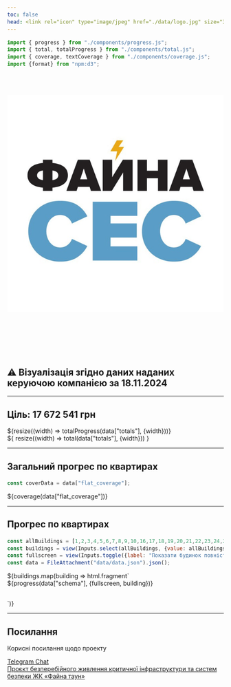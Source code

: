 ```yaml
---
toc: false
head: <link rel="icon" type="image/jpeg" href="./data/logo.jpg" size="32x32">
---
```


```js
import { progress } from "./components/progress.js";
import { total, totalProgress } from "./components/total.js";
import { coverage, textCoverage } from "./components/coverage.js";
import {format} from "npm:d3";
```

<div class="title">
  <img src="./data/logo.jpg" alt="ФайнаСЕС">
</div>

<div class="card">
  <h2><span class="yellow">&#x26A0;</span> Візуалізація згідно даних наданих керуючою компанією за <b>18.11.2024</b></h2>
</div>

---

## Ціль: 17 672 541 грн

<div class="grid grid-cols-1">
  <div class="card">${resize((width) => totalProgress(data["totals"], {width}))}</div>
</div>

<div class="grid grid-cols-1">
  <div class="card">
${
  resize((width) => total(data["totals"], {width}))
}
  </div>
</div>

---

## Загальний прогрес по квартирах

```js
const coverData = data["flat_coverage"];
```

<div class="grid grid-cols-1">
  <div class="card">
  <p style="display: none">
      Це достатньо складна візуалізація яка вимагає пояснення на основі яких саме даних вона зроблена.<br/>
      У нашому комплексі є <b>${coverData.total}</b> квартир. Тоді як на нашій візуалізації ми бачимо <b>${coverData.total_flat_on_schema}</b> квартир, тобто <b>${coverData.total_flat_on_schema - coverData.total}</b> квартир насправді не існує.<br/>
      (<i>повідомте мене якщо знаєте якісь з таких квартир</i>).<br/>
      Ми повинні були зробити одноразовий платіж в розмірі <b>${coverData.min_payment.toLocaleString()} грн</b>.<br/>
      Такий платіж зробили <b>${coverData.payers}(${(format(".2f"))(coverData.payers_percentage)}%)</b> квартир(и) (тут я рахую кількість квартир що зробила мінімум <b>${coverData.min_payment.toLocaleString()} грн.</b> але не більше <b>${coverData.min_payment_threshold.toLocaleString()} грн.</b>).<br/>
      Деякі з наших сусідів здали більше (<b>${coverData.overpayer}</b> квартир(и)(<b>${(format(".2f"))(coverData.overpayer_percentage)}%</b>)) на суму <b>${coverData.overpayer_money.toLocaleString()} грн.</b> що дозволило перекрити <b>${coverData.covered_by_overpayers}</b>(<b>${(format(".2f"))(coverData.covered_by_overpayers_percentage)}%)</b> платежа.<br/>
      Деякі здали поки тільки частину (<b>${coverData.underpayer}</b> квартир(и)(<b>${(format(".2f"))(coverData.underpayer_percentage)})%</b>) і їм в сумі ще потрібно доздати <b>${coverData.underpayer_money.toLocaleString()} грн.</b> що повинно перекрити ще <b>${coverData.covered_by_underpayers}</b>(<b>${(format(".2f"))(coverData.covered_by_underpayers_percentage)}%</b>) платежа.<br/>
      Також нам допомагає комерція (<b>${coverData.non_flat_payers}</b> платники(ів)(<b>${(format(".2f"))(coverData.non_flat_payers_percentage)})%</b>) яка здала <b>${coverData.non_flat_payers_money.toLocaleString()} грн.</b> що дозоляє перекрити ще <b>${coverData.covered_by_non_flat_payers}</b>(<b>${(format(".2f"))(coverData.covered_by_non_flat_payers_percentage)}%</b>) платежа.<br/>
      Одже нашою ціллю було зіблати <b>${coverData.min_payment.toLocaleString()} грн.</b> з <b>${coverData.total}</b> квартири. І ми очікували зібрати <b>${coverData.expected_total_money.toLocaleString()} грн.</b><br/>
      Але проект було оптимізовано до <b>${coverData.goal.toLocaleString()} грн.</b> і ми зеконмили <b>${(coverData.expected_total_money - coverData.goal).toLocaleString()} грн.</b> що дозволило перекрити <b>${coverData.covered_by_project_optimizations}</b>(<b>${(format(".2f"))(coverData.covered_by_project_optimizations_percentage)}%</b>) платежа.
      Таким чином нам з вами залишилось перекрити ще <b>${coverData.uncovered}</b>(<b>${(format(".2f"))(coverData.uncovered_percentage)}%</b>) платежа.
  </p>
  ${coverage(data["flat_coverage"])}
  </div>
</div>

---

## Прогрес по квартирах


```js
const allBuildings = [1,2,3,4,5,6,7,8,9,10,16,17,18,19,20,21,22,23,24,25];
const buildings = view(Inputs.select(allBuildings, {value: allBuildings, multiple: true, label: "Будинки"}));
const fullscreen = view(Inputs.toggle({label: "Показати будинок повністю", value: false}));
const data = FileAttachment("data/data.json").json();
```

<div>
  ${buildings.map(building => html.fragment`<div class="card"><div class="container">
    <div class="scrollbar">
      ${progress(data["schema"], {fullscreen, building})}
    </div>
  </div></div>`)}
</div>


---

## Посилання

Корисні посилання щодо проекту

<div class="grid grid-cols-2">
  <div class="card">
    <a href="https://t.me/c/2219771592/1">Telegram Chat</a>
  </div>
  <div class="card">
    <a href="https://docs.google.com/document/d/1bZEXS3u3kGHiLygIG0eEB0hI2osS925WtJZBeQJl2iI/edit">Проєкт безперебійного живлення критичної інфраструктури та систем безпеки ЖК «Файна таун»</a>
  </div>
</div>

<style>

#observablehq-main {
  max-width: 100%;
}

.fullscreen {
  width: 100%;
}

.container {
  display: flex;
  align-items: flex-start;
  padding-bottom: 30px;
}
.container .scrollbar {
  overflow-x: scroll;
  flex: 1;
}
.container .scrollbar svg {
  max-width: none;
}

.title {
  display: flex;
  flex-direction: column;
  align-items: center;
  font-family: var(--sans-serif);
  margin: 4rem 0 8rem;
  text-wrap: balance;
  text-align: center;
}

.title h1 {
  margin: 1rem 0;
  padding: 1rem 0;
  max-width: none;
  font-size: 14vw;
  font-weight: 900;
  line-height: 1;
  background: linear-gradient(30deg, var(--theme-foreground-focus), currentColor);
  -webkit-background-clip: text;
  -webkit-text-fill-color: transparent;
  background-clip: text;
}

.title h2 {
  margin: 0;
  max-width: 34em;
  font-size: 20px;
  font-style: initial;
  font-weight: 500;
  line-height: 1.5;
  color: var(--theme-foreground-muted);
}

@media (min-width: 640px) {
  .title h1 {
    font-size: 90px;
  }
}

</style>
